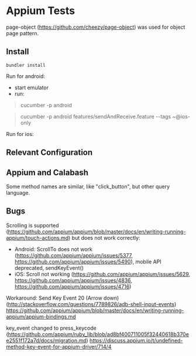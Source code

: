 # Appium Tests
page-object (https://github.com/cheezy/page-object) was used for object page pattern.
## Install

```
bundler install
```

Run for android:

 * start emulator
 * run:

 > cucumber -p android

 > cucumber -p android features/sendAndReceive.feature --tags ~@ios-only

Run for ios:



## Relevant Configuration


## Appium and Calabash

Some method names are similar, like "click_button", but other query language.

## Bugs

Scrolling is supported (https://github.com/appium/appium/blob/master/docs/en/writing-running-appium/touch-actions.md)
but does not work correctly:

 * Android: ScrollTo does not work (https://github.com/appium/appium/issues/5377,
   https://github.com/appium/appium/issues/5490), mobile API deprecated, sendKeyEvent()
 * iOS: Scroll not working (https://github.com/appium/appium/issues/5629,
   https://github.com/appium/appium/issues/4836, https://github.com/appium/appium/issues/4716)


Workaround: Send Key Event 20 (Arrow down) (http://stackoverflow.com/questions/7789826/adb-shell-input-events)
https://github.com/appium/appium/blob/master/docs/en/writing-running-appium/appium-bindings.md

key_event changed to press_keycode (https://github.com/appium/ruby_lib/blob/ad8bf400711005f32440618b370ee2551f172a7d/docs/migration.md)
https://discuss.appium.io/t/undefined-method-key-event-for-appium-driver/714/4
